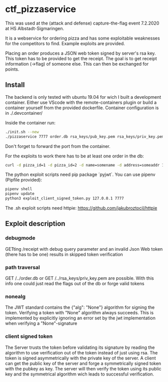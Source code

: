 # ctf_pizzaservice

This was used at the (attack and defense) capture-the-flag event 7.2.2020 at HS Albstadt-Sigmaringen.

It is a webservice for ordering pizza and has some exploitable weaknesses for the competitors to find. Example exploits are provided.

Placing an order produces a JSON web token signed by server's rsa key. This token has to be provided to get the receipt. The goal is to get receipt information (->flag) of someone else. This can then be exchanged for points.


## Install

The backend is only tested with ubuntu 19.04 for wich I built a development container.
Either use VScode with the remote-containers plugin or build a container yourself from the provided dockerfile.
Container configuration is in ./.devcontainer/

Inside the container run:

```bash
./init.sh --new
./pizzaservice 7777 order.db rsa_keys/pub_key.pem rsa_keys/priv_key.pem
```

Don't forget to forward the port from the container.

For the exploits to work there has to be at least one order in the db:

```bash
curl -d pizza_id=1 -d pizza_id=2 -d name=somename -d address=someaddr 127.0.0.1:7777/order
```

The python exploit scripts need pip package ´pyjwt`. You can use pipenv (Pipfile provided):

```bash
pipenv shell
pipenv update
python3 exploit_client_signed_token.py 127.0.0.1 7777
```

The .sh exploit scripts need httpie: https://github.com/jakubroztocil/httpie


## Exploit description

### debugmode
GETting /receipt with debug query parameter and an invalid Json Web token (there has to be one) results in skipped token verification

### path traversal
GET /../order.db or GET /../rsa_keys/priv_key.pem are possible. With this info one could just read the flags out of the db or forge valid tokens

### nonealg
The JWT standard contains the {"alg": "None"} algorithm for signing the token. Verifying a token with "None" algorithm always succeeds. This is implemented by explicitly ignoring an error set by the jwt implementation when verifying a "None"-signature

### client signed token
The Server trusts the token before validating its signature by reading the algorithm to use verification out of the token instead of just using rsa. 
The token is signed asymmetrically with the private key of the server. A client can get the public key of the server and forge a symmetrically signed token with the pubkey as key. The server will then verify the token using its public key and the symmetrical algorithm wich leads to successful verification.